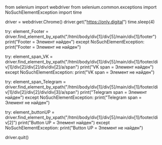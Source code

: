 from selenium import webdriver
from selenium.common.exceptions import NoSuchElementException
import time

driver = webdriver.Chrome()
driver.get("https://only.digital")
time.sleep(4)

try:
    element_Footer = driver.find_element_by_xpath("/html/body/div[1]/div[5]/main/div[1]/footer")
    print("Footer = Элемент найден")
except NoSuchElementException:
    print("Footer = Элемент не найден")

try:
    element_span_VK = driver.find_element_by_xpath("/html/body/div[1]/div[5]/main/div[1]/footer/div[1]/div[2]/div[2]/div/div[2]/a/span")
    print("VK span = Элемент найден")
except NoSuchElementException:
    print("VK span = Элемент не найден")

try:
    element_span_Telegram = driver.find_element_by_xpath("/html/body/div[1]/div[5]/main/div[1]/footer/div[1]/div[2]/div[2]/div/div[3]/a/span")
    print("Telegram span = Элемент найден")
except NoSuchElementException:
    print("Telegram span = Элемент не найден")

try:
    element_buttonUP = driver.find_element_by_xpath("/html/body/div[1]/div[5]/main/div[1]/footer/div[2]")
    print("Button UP = Элемент найден")
except NoSuchElementException:
    print("Button UP = Элемент не найден")


driver.quit()
